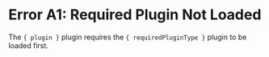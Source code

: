 # Error A1: Required Plugin Not Loaded

The `{ plugin }` plugin requires the `{ requiredPluginType }` plugin to be loaded first.